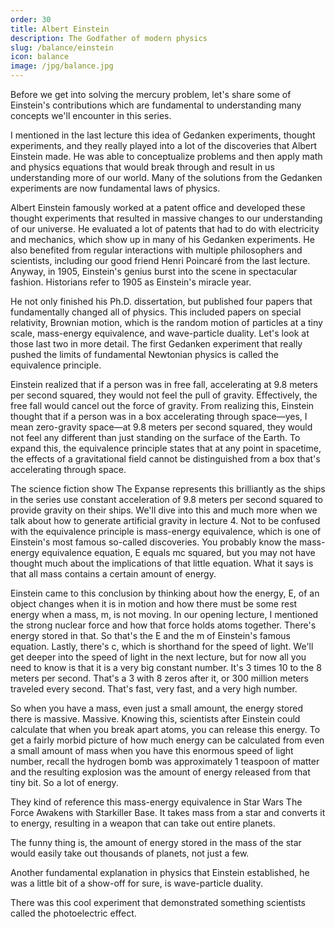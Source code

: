```yaml
---
order: 30
title: Albert Einstein
description: The Godfather of modern physics
slug: /balance/einstein
icon: balance
image: /jpg/balance.jpg
---
```

Before we get into solving the mercury problem, let's share some of Einstein's contributions which are fundamental to understanding many concepts we'll encounter in this series. 

I mentioned in the last lecture this idea of Gedanken experiments, thought experiments, and they really played into a lot of the discoveries that Albert Einstein made. He was able to conceptualize problems and then apply math and physics equations that would break through and result in us understanding more of our world. Many of the solutions from the Gedanken experiments are now fundamental laws of physics. 

Albert Einstein famously worked at a patent office and developed these thought experiments that resulted in massive changes to our understanding of our universe. He evaluated a lot of patents that had to do with electricity and mechanics, which show up in many of his Gedanken experiments. He also benefited from regular interactions with multiple philosophers and scientists, including our good friend Henri Poincaré from the last lecture. Anyway, in 1905, Einstein's genius burst into the scene in spectacular fashion. Historians refer to 1905 as Einstein's miracle year. 

He not only finished his Ph.D. dissertation, but published four papers that fundamentally changed all of physics. This included papers on special relativity, Brownian motion, which is the random motion of particles at a tiny scale, mass-energy equivalence, and wave-particle duality. Let's look at those last two in more detail. The first Gedanken experiment that really pushed the limits of fundamental Newtonian physics is called the equivalence principle. 

Einstein realized that if a person was in free fall, accelerating at 9.8 meters per second squared, they would not feel the pull of gravity. Effectively, the free fall would cancel out the force of gravity. From realizing this, Einstein thought that if a person was in a box accelerating through space—yes, I mean zero-gravity space—at 9.8 meters per second squared, they would not feel any different than just standing on the surface of the Earth. To expand this, the equivalence principle states that at any point in spacetime, the effects of a gravitational field cannot be distinguished from a box that's accelerating through space. 

The science fiction show The Expanse represents this brilliantly as the ships in the series use constant acceleration of 9.8 meters per second squared to provide gravity on their ships. We'll dive into this and much more when we talk about how to generate artificial gravity in lecture 4. Not to be confused with the equivalence principle is mass-energy equivalence, which is one of Einstein's most famous so-called discoveries. You probably know the mass-energy equivalence equation, E equals mc squared, but you may not have thought much about the implications of that little equation. What it says is that all mass contains a certain amount of energy. 

Einstein came to this conclusion by thinking about how the energy, E, of an object changes when it is in motion and how there must be some rest energy when a mass, m, is not moving. In our opening lecture, I mentioned the strong nuclear force and how that force holds atoms together. There's energy stored in that. So that's the E and the m of Einstein's famous equation. Lastly, there's c, which is shorthand for the speed of light. We'll get deeper into the speed of light in the next lecture, but for now all you need to know is that it is a very big constant number. It's 3 times 10 to the 8 meters per second. That's a 3 with 8 zeros after it, or 300 million meters traveled every second. That's fast, very fast, and a very high number. 

So when you have a mass, even just a small amount, the energy stored there is massive. Massive. Knowing this, scientists after Einstein could calculate that when you break apart atoms, you can release this energy. To get a fairly morbid picture of how much energy can be calculated from even a small amount of mass when you have this enormous speed of light number, recall the hydrogen bomb was approximately 1 teaspoon of matter and the resulting explosion was the amount of energy released from that tiny bit. So a lot of energy. 

They kind of reference this mass-energy equivalence in Star Wars The Force Awakens with Starkiller Base. It takes mass from a star and converts it to energy, resulting in a weapon that can take out entire planets. 

The funny thing is, the amount of energy stored in the mass of the star would easily take out thousands of planets, not just a few. 

Another fundamental explanation in physics that Einstein established, he was a little bit of a show-off for sure, is wave-particle duality. 

There was this cool experiment that demonstrated something scientists called the photoelectric effect.
